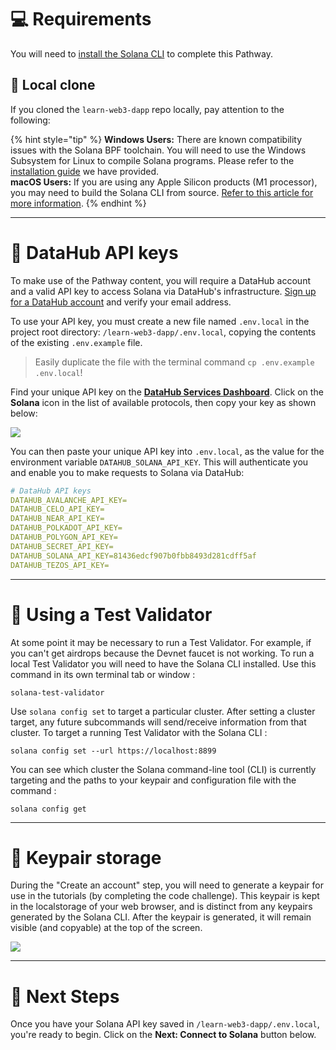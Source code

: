 # 💻 Requirements

You will need to [install the Solana CLI](https://docs.solana.com/cli/install-solana-cli-tools) to complete this Pathway.

## 🐑 Local clone

If you cloned the `learn-web3-dapp` repo locally, pay attention to the following:

{% hint style="tip" %}
**Windows Users:** There are known compatibility issues with the Solana BPF toolchain. You will need to use the Windows Subsystem for Linux to compile Solana programs. Please refer to the [installation guide](https://docs.figment.io/network-documentation/extra-guides/solana-setup-for-windows) we have provided.\
**macOS Users:** If you are using any Apple Silicon products (M1 processor), you may need to build the Solana CLI from source. [Refer to this article for more information](https://dev.to/codenjobs/how-to-make-solana-test-validator-work-with-a-macbook-with-m1-chip-5emd).
{% endhint %}

---

# 🧩 DataHub API keys

To make use of the Pathway content, you will require a DataHub account and a valid API key to access Solana via DataHub's infrastructure. [Sign up for a DataHub account](https://datahub-beta.figment.io/signup) and verify your email address.

To use your API key, you must create a new file named `.env.local` in the project root directory: `/learn-web3-dapp/.env.local`, copying the contents of the existing `.env.example` file.

> Easily duplicate the file with the terminal command `cp .env.example .env.local`!

Find your unique API key on the [**DataHub Services Dashboard**](https://datahub.figment.io/). Click on the **Solana** icon in the list of available protocols, then copy your key as shown below:

![](https://raw.githubusercontent.com/figment-networks/learn-web3-dapp/main/markdown/__images__/solana/solana-setup-00.gif)

You can then paste your unique API key into `.env.local`, as the value for the environment variable `DATAHUB_SOLANA_API_KEY`. This will authenticate you and enable you to make requests to Solana via DataHub:

```yaml
# DataHub API keys
DATAHUB_AVALANCHE_API_KEY=
DATAHUB_CELO_API_KEY=
DATAHUB_NEAR_API_KEY=
DATAHUB_POLKADOT_API_KEY=
DATAHUB_POLYGON_API_KEY=
DATAHUB_SECRET_API_KEY=
DATAHUB_SOLANA_API_KEY=81436edcf907b0fbb8493d281cdff5af
DATAHUB_TEZOS_API_KEY=
```

---

# 🤖 Using a Test Validator

At some point it may be necessary to run a Test Validator. For example, if you can't get airdrops because the Devnet faucet is not working. To run a local Test Validator you will need to have the Solana CLI installed. Use this command in its own terminal tab or window :

```text
solana-test-validator
```

Use `solana config set` to target a particular cluster. After setting a cluster target, any future subcommands will send/receive information from that cluster. To target a running Test Validator with the Solana CLI :

```text
solana config set --url https://localhost:8899
```

You can see which cluster the Solana command-line tool (CLI) is currently targeting and the paths to your keypair and configuration file with the command :

```text
solana config get
```

---

# 🔐 Keypair storage

During the "Create an account" step, you will need to generate a keypair for use in the tutorials (by completing the code challenge). This keypair is kept in the localstorage of your web browser, and is distinct from any keypairs generated by the Solana CLI. After the keypair is generated, it will remain visible (and copyable) at the top of the screen.

![](https://raw.githubusercontent.com/figment-networks/learn-web3-dapp/main/markdown/__images__/solana/solana-setup-02.png)

---

# 👣 Next Steps

Once you have your Solana API key saved in `/learn-web3-dapp/.env.local`, you're ready to begin.
Click on the **Next: Connect to Solana** button below.
